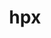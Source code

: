 ---
title: "hpx"
layout: cache
categories: [package, v0.19]
meta: {"versions": ["1.8.1"], "compilers": ["gcc@=11.1.0", "oneapi@=2022.1.0"], "oss": ["ubuntu20.04"], "platforms": ["linux"], "targets": ["x86_64"], "stacks": ["e4s", "e4s-oneapi"], "num_specs": 4, "num_specs_by_stack": {"e4s": 3, "e4s-oneapi": 1}}
spec_details: [{"hash": "plpt3ngjyl7dqu235dgzg45bahyqscpc", "compiler": "gcc@=11.1.0", "versions": ["1.8.1"], "os": "ubuntu20.04", "platform": "linux", "target": "x86_64", "variants": ["~async_cuda", "~async_mpi", "build_system=cmake", "build_type=RelWithDebInfo", "+cuda", "cuda_arch=80", "cxxstd=17", "~examples", "~generic_coroutines", "instrumentation=none", "~ipo", "malloc=tcmalloc", "max_cpu_count=64", "networking=tcp", "~rocm", "~tools"], "stacks": ["e4s"], "size": "-", "tarball": "https://binaries.spack.io/releases/v0.19/build_cache/linux-ubuntu20.04-x86_64/gcc-11.1.0/hpx-1.8.1/linux-ubuntu20.04-x86_64-gcc-11.1.0-hpx-1.8.1-plpt3ngjyl7dqu235dgzg45bahyqscpc.spack"}, {"hash": "64drxfwbt3kgbvo4t2mkie7b7v3thoc4", "compiler": "gcc@=11.1.0", "versions": ["1.8.1"], "os": "ubuntu20.04", "platform": "linux", "target": "x86_64", "variants": ["~async_cuda", "~async_mpi", "build_system=cmake", "build_type=RelWithDebInfo", "~cuda", "cxxstd=17", "~examples", "~generic_coroutines", "instrumentation=none", "~ipo", "malloc=tcmalloc", "max_cpu_count=64", "networking=mpi", "~rocm", "~tools"], "stacks": ["e4s"], "size": "-", "tarball": "https://binaries.spack.io/releases/v0.19/build_cache/linux-ubuntu20.04-x86_64/gcc-11.1.0/hpx-1.8.1/linux-ubuntu20.04-x86_64-gcc-11.1.0-hpx-1.8.1-64drxfwbt3kgbvo4t2mkie7b7v3thoc4.spack"}, {"hash": "4xppbb27vlemcrzwrdj7gnvpckban57l", "compiler": "gcc@=11.1.0", "versions": ["1.8.1"], "os": "ubuntu20.04", "platform": "linux", "target": "x86_64", "variants": ["amdgpu_target=gfx90a", "~async_cuda", "~async_mpi", "build_system=cmake", "build_type=RelWithDebInfo", "~cuda", "cxxstd=17", "~examples", "~generic_coroutines", "instrumentation=none", "~ipo", "malloc=tcmalloc", "max_cpu_count=64", "networking=tcp", "+rocm", "~tools"], "stacks": ["e4s"], "size": "-", "tarball": "https://binaries.spack.io/releases/v0.19/build_cache/linux-ubuntu20.04-x86_64/gcc-11.1.0/hpx-1.8.1/linux-ubuntu20.04-x86_64-gcc-11.1.0-hpx-1.8.1-4xppbb27vlemcrzwrdj7gnvpckban57l.spack"}, {"hash": "34v45q7qc5nwyap7r2i3ytukda7kdi2h", "compiler": "oneapi@=2022.1.0", "versions": ["1.8.1"], "os": "ubuntu20.04", "platform": "linux", "target": "x86_64", "variants": ["~async_cuda", "~async_mpi", "build_system=cmake", "build_type=RelWithDebInfo", "~cuda", "cxxstd=17", "~examples", "~generic_coroutines", "instrumentation=none", "~ipo", "malloc=tcmalloc", "max_cpu_count=64", "networking=mpi", "~rocm", "~tools"], "stacks": ["e4s-oneapi"], "size": "-", "tarball": "https://binaries.spack.io/releases/v0.19/build_cache/linux-ubuntu20.04-x86_64/oneapi-2022.1.0/hpx-1.8.1/linux-ubuntu20.04-x86_64-oneapi-2022.1.0-hpx-1.8.1-34v45q7qc5nwyap7r2i3ytukda7kdi2h.spack"}]
---